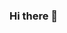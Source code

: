 ### Hi there 👋

<!--
**aminaghoul/aminaghoul** is a ✨ _special_ ✨ repository because its `README.md` (this file) appears on your GitHub profile.

Here are some ideas to get you started:
- I have a master's degree in data science, specializing in health
- 🔭 I’m currently working on ...
- 🌱 I’m currently learning ...
- 👯 I’m looking to collaborate on ...
- 🤔 I’m looking for help with ...
- 💬 Ask me about ...
- 📫 How to reach me: ...
- 😄 Pronouns: ...
- ⚡ Fun fact: ...
-->
